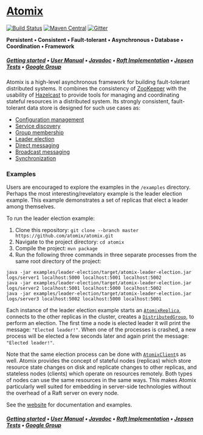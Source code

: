 # [Atomix][Website]

[![Build Status](https://travis-ci.org/atomix/atomix.svg)](https://travis-ci.org/atomix/atomix)
[![Maven Central](https://maven-badges.herokuapp.com/maven-central/io.atomix/atomix/badge.svg)](https://maven-badges.herokuapp.com/maven-central/io.atomix/atomix)
[![Gitter](https://img.shields.io/badge/GITTER-join%20chat-green.svg)](https://gitter.im/atomix/atomix)

**Persistent • Consistent • Fault-tolerant • Asynchronous • Database • Coordination • Framework**

##### [Getting started][Getting started] • [User Manual][User manual] • [Javadoc][Javadoc] • [Raft Implementation][Copycat] • [Jepsen Tests](https://github.com/atomix/atomix-jepsen) • [Google Group][Google group]

Atomix is a high-level asynchronous framework for building fault-tolerant distributed systems. It combines the consistency of [ZooKeeper](https://zookeeper.apache.org/) with the usability of [Hazelcast](http://hazelcast.org/) to provide tools for managing and coordinating stateful resources in a distributed system. Its strongly consistent, fault-tolerant data store is designed for such use cases as:

* [Configuration management](http://atomix.io/atomix/docs/collections/)
* [Service discovery](http://atomix.io/atomix/docs/groups/#distributedgroup)
* [Group membership](http://atomix.io/atomix/docs/groups/#distributedgroup)
* [Leader election](http://atomix.io/atomix/docs/groups/#leader-election)
* [Direct messaging](http://atomix.io/atomix/docs/groups/#direct-messaging)
* [Broadcast messaging](http://atomix.io/atomix/docs/groups/#broadcast-messaging)
* [Synchronization](http://atomix.io/atomix/docs/concurrency/#distributedlock)

### Examples

Users are encouraged to explore the examples in the `/examples` directory. Perhaps the most interesting/revelatory
example is the leader election example. This example demonstrates a set of replicas that elect a leader among themselves.

To run the leader election example:

1. Clone this repository: `git clone --branch master https://github.com/atomix/atomix.git`
1. Navigate to the project directory: `cd atomix`
1. Compile the project: `mvn package`
1. Run the following three commands in three separate processes from the same root directory of the project:

```
java -jar examples/leader-election/target/atomix-leader-election.jar logs/server1 localhost:5000 localhost:5001 localhost:5002
java -jar examples/leader-election/target/atomix-leader-election.jar logs/server2 localhost:5001 localhost:5000 localhost:5002
java -jar examples/leader-election/target/atomix-leader-election.jar logs/server3 localhost:5002 localhost:5000 localhost:5001
```

Each instance of the leader election example starts an [`AtomixReplica`](http://atomix.io/atomix/api/latest/io/atomix/AtomixReplica.html),
connects to the other replicas in the cluster, creates a [`DistributedGroup`](http://atomix.io/atomix/docs/groups/#distributedgroup),
to perform an election. The first time a node is elected leader it will print the message: `"Elected leader!"`. When one of
the processes is crashed, a new process will be elected a few seconds later and again print the message: `"Elected leader!"`.

Note that the same election process can be done with [`AtomixClient`](http://atomix.io/atomix/api/latest/io/atomix/AtomixClient.html)s as well. Atomix
provides the concept of stateful nodes (replicas) which store resource state changes on disk and replicate changes to other
replicas, and stateless nodes (clients) which operate on resources remotely. Both types of nodes can use the same resources
in the same ways. This makes Atomix particularly well suited for embedding in server-side technologies without the overhead
of a Raft server on every node.

See the [website][User manual] for documentation and examples.

##### [Getting started][Getting started] • [User Manual][User manual] • [Javadoc][Javadoc] • [Raft Implementation][Copycat] • [Jepsen Tests](https://github.com/atomix/atomix-jepsen) • [Google Group][Google group]

[Website]: http://atomix.io/atomix/
[Getting started]: http://atomix.io/atomix/docs/getting-started/
[User manual]: http://atomix.io/atomix/docs/
[Google group]: https://groups.google.com/forum/#!forum/atomixio
[Javadoc]: http://atomix.io/atomix/api/latest/
[Raft]: https://raft.github.io/
[Copycat]: http://github.com/atomix/copycat
[Catalyst]: http://github.com/atomix/catalyst

